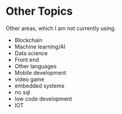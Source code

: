 # Other Topics

Other areas, which I am not currently using.

- Blockchain
- Machine learning/AI
- Data science
- Front end
- Other languages
- Mobile development
- video game
- embedded systems
- no sql
- low code development
- IOT
